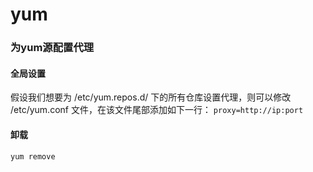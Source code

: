 # yum

### 为yum源配置代理
#### 全局设置
假设我们想要为 /etc/yum.repos.d/ 下的所有仓库设置代理，则可以修改 /etc/yum.conf 文件，在该文件尾部添加如下一行：
`proxy=http://ip:port`


#### 卸载
`yum remove`